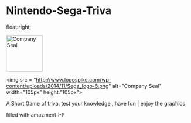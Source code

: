 # Nintendo-Sega-Triva

float:right; 

<img src = "https://upload.wikimedia.org/wikipedia/commons/thumb/b/b6/Original_Nintendo_Seal_of_Quality_emblem.svg/2000px-Original_Nintendo_Seal_of_Quality_emblem.svg.png" alt="Company Seal" width="100px" height="100px">


<img src = "http://www.logospike.com/wp-content/uploads/2014/11/Sega_logo-6.png" alt="Company Seal" width="105px" height:"105px">

A Short Game of triva: test your knowledge , have fun | enjoy the graphics



filled with amazment :-P
